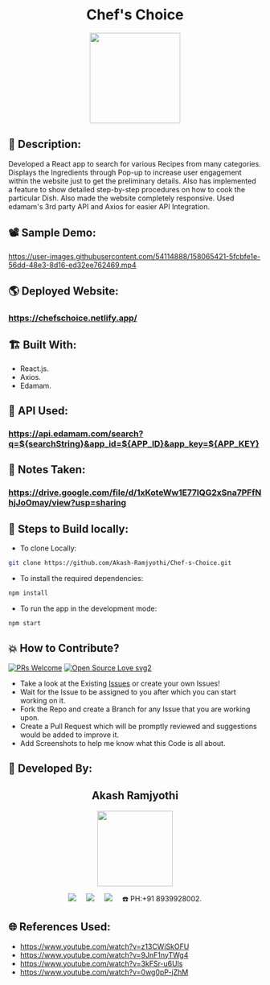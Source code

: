 <h1 align="center">Chef's Choice</h1>

<p align="center">
<img src="https://user-images.githubusercontent.com/54114888/158064237-c79593c6-5542-4095-bdce-a111118707b4.png" width="180" height="180">
</p>

## 📜 Description:
Developed a React app to search for various Recipes from many categories. Displays the Ingredients through Pop-up to increase user engagement within the website just to get the preliminary details. Also has implemented a feature to show detailed step-by-step procedures on how to cook the particular Dish. Also made the website completely responsive. Used edamam's 3rd party API and Axios for easier API Integration.

## 📽 Sample Demo:
https://user-images.githubusercontent.com/54114888/158065421-5fcbfe1e-56dd-48e3-8d16-ed32ee762469.mp4

## 🌎 Deployed Website:
### https://chefschoice.netlify.app/

## 🏗 Built With:
 - React.js.
 - Axios.
 - Edamam.

## 🚀 API Used:
### https://api.edamam.com/search?q=${searchString}&app_id=${APP_ID}&app_key=${APP_KEY}

## 📝 Notes Taken:
### https://drive.google.com/file/d/1xKoteWw1E77lQG2xSna7PFfNhjJoOmay/view?usp=sharing

## 🧪 Steps to Build locally:
- To clone Locally: 
```bash
git clone https://github.com/Akash-Ramjyothi/Chef-s-Choice.git
```
- To install the required dependencies: 
```bash
npm install
```
- To run the app in the development mode: 
```bash
npm start
```

## 💥 How to Contribute?

[![PRs Welcome](https://img.shields.io/badge/PRs-welcome-brightgreen.svg?style=flat-square)](http://makeapullrequest.com)
[![Open Source Love svg2](https://badges.frapsoft.com/os/v2/open-source.svg?v=103)](https://github.com/ellerbrock/open-source-badges/) 

- Take a look at the Existing [Issues](https://github.com/Akash-Ramjyothi/Chef-s-Choice/issues) or create your own Issues!
- Wait for the Issue to be assigned to you after which you can start working on it.
- Fork the Repo and create a Branch for any Issue that you are working upon.
- Create a Pull Request which will be promptly reviewed and suggestions would be added to improve it.
- Add Screenshots to help me know what this Code is all about.

## 👦 Developed By:
<h2 align="center">Akash Ramjyothi</h2>
<p align="center">
  <a href="https://github.com/Akash-Ramjyothi"><img src="https://avatars.githubusercontent.com/u/54114888?v=4" width=150px height=150px /></a> 
    
<p align="center">
  <a target="_blank"href="https://www.linkedin.com/in/akash-ramjyothi/"><img src="https://img.shields.io/badge/linkedin-%230077B5.svg?&style=for-the-badge&logo=linkedin&logoColor=white" /></a>&nbsp;&nbsp;&nbsp;&nbsp;
  <a href="mailto:akash.ramjyothi@gmail.com?subject=Hello%20Akash,%20From%20Github"><img src="https://img.shields.io/badge/gmail-%23D14836.svg?&style=for-the-badge&logo=gmail&logoColor=white" /></a>&nbsp;&nbsp;&nbsp;&nbsp;
  <a href="https://www.instagram.com/akash.ramjyothi/"><img src="https://img.shields.io/badge/instagram-%23D14836.svg?&style=for-the-badge&logo=instagram&logoColor=pink" /></a>&nbsp;&nbsp;&nbsp;&nbsp;
  ☎️ PH:+91 8939928002.
</p>

## 🌐 References Used:
- https://www.youtube.com/watch?v=z13CWiSkOFU
- https://www.youtube.com/watch?v=9JnF1nyTWg4
- https://www.youtube.com/watch?v=3kFSr-u6Uls
- https://www.youtube.com/watch?v=0wg0pP-jZhM
